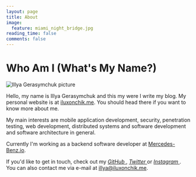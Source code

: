 ```yaml
---
layout: page
title: About
image:
  feature: miami_night_bridge.jpg
reading_time: false
comments: false
---
```


# Who Am I (What's My Name?)

<img src="/images/{{ site.owner.avatar }}" alt="Illya Gerasymchuk picture" class="about-me-image">

Hello, my name is Illya Gerasymchuk and this my were I write my blog.
My personal website is at [iluxonchik.me](https://iluxonchik.me/).
You should head there if you want to know more about me.

My main interests are mobile application development, security, penetration testing, web development, distributed systems and software development and software architecture in general.

Currently I'm working as a backend software developer at <a href="https://www.mercedes-benz.io/">Mercedes-Benz.io</a>.

If you'd like to get in touch, check out my <a href="https://github.com/{{ site.owner.github }}"> <i class="fa fa-github" aria-hidden="true"> GitHub</i> </a>,
<a href="https://twitter.com/{{ site.owner.twitter }}"> <i class="fa fa-twitter" aria-hidden="true"> Twitter</i> </a> or <a href="https://www.instagram.com/{{ site.owner.instagram }}"> <i class="fa fa-instagram" aria-hidden="true"> Instagram</i> </a>.
<br/>
You can also contact me via e-mail at [illya@iluxonchik.me](mailto:illya@iluxonchik.me).
